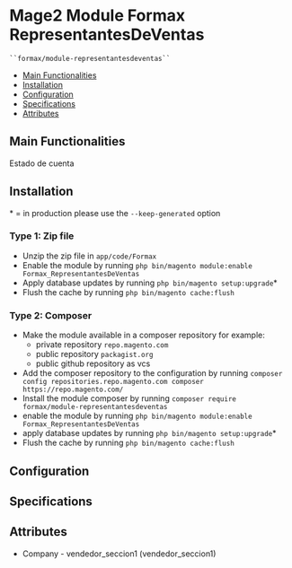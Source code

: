 # Mage2 Module Formax RepresentantesDeVentas

    ``formax/module-representantesdeventas``

 - [Main Functionalities](#markdown-header-main-functionalities)
 - [Installation](#markdown-header-installation)
 - [Configuration](#markdown-header-configuration)
 - [Specifications](#markdown-header-specifications)
 - [Attributes](#markdown-header-attributes)


## Main Functionalities
Estado de cuenta

## Installation
\* = in production please use the `--keep-generated` option

### Type 1: Zip file

 - Unzip the zip file in `app/code/Formax`
 - Enable the module by running `php bin/magento module:enable Formax_RepresentantesDeVentas`
 - Apply database updates by running `php bin/magento setup:upgrade`\*
 - Flush the cache by running `php bin/magento cache:flush`

### Type 2: Composer

 - Make the module available in a composer repository for example:
    - private repository `repo.magento.com`
    - public repository `packagist.org`
    - public github repository as vcs
 - Add the composer repository to the configuration by running `composer config repositories.repo.magento.com composer https://repo.magento.com/`
 - Install the module composer by running `composer require formax/module-representantesdeventas`
 - enable the module by running `php bin/magento module:enable Formax_RepresentantesDeVentas`
 - apply database updates by running `php bin/magento setup:upgrade`\*
 - Flush the cache by running `php bin/magento cache:flush`


## Configuration




## Specifications




## Attributes

 - Company - vendedor_seccion1 (vendedor_seccion1)

